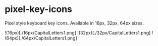 # pixel-key-icons
Pixel style keyboard key icons. Available in 16px, 32px, 64px sizes.

!(16px)[./16px/CapitalLetters1.png]
!(32px)[./32px/CapitalLetters1.png]
!(64px)[./64px/CapitalLetters1.png]

